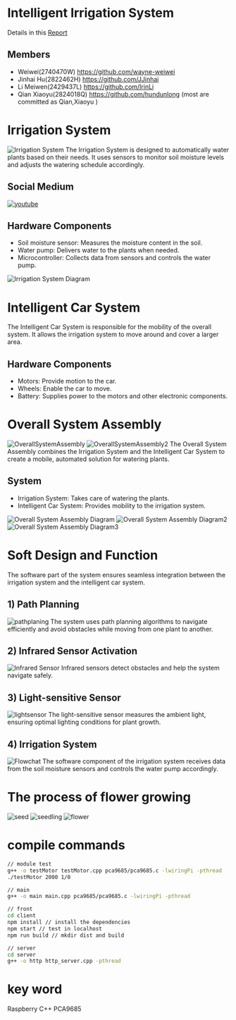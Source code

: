 # Intelligent Irrigation System
Details in this [Report](Technical_Report.pdf) 
## Members
- Weiwei(2740470W) https://github.com/wayne-weiwei
- Jinhai Hu(2822462H) https://github.com/JJinhai
- Li Meiwen(2429437L) https://github.com/IrinLi
- Qian Xiaoyu(2824018Q) https://github.com/hundunlong (most are committed as Qian,Xiaoyu )

# Irrigation System
![Irrigation System](pics/system.jpg)
The Irrigation System is designed to automatically water plants based on their needs. It uses sensors to monitor soil moisture levels and adjusts the watering schedule accordingly.
## Social Medium
[![youtube](pics/youtube.png)](https://youtu.be/ZXm1-mIXwO8)


## Hardware Components

- Soil moisture sensor: Measures the moisture content in the soil.
- Water pump: Delivers water to the plants when needed.
- Microcontroller: Collects data from sensors and controls the water pump.

![Irrigation System Diagram](pics/Soil_sensor.png)

# Intelligent Car System

The Intelligent Car System is responsible for the mobility of the overall system. It allows the irrigation system to move around and cover a larger area.

## Hardware Components

- Motors: Provide motion to the car.
- Wheels: Enable the car to move.
- Battery: Supplies power to the motors and other electronic components.


# Overall System Assembly
![OverallSystemAssembly](pics/Overall_system.png)
![OverallSystemAssembly2](pics/struction.png)
The Overall System Assembly combines the Irrigation System and the Intelligent Car System to create a mobile, automated solution for watering plants.

## System

- Irrigation System: Takes care of watering the plants.
- Intelligent Car System: Provides mobility to the irrigation system.

![Overall System Assembly Diagram](pics/motor.png)
![Overall System Assembly Diagram2](pics/servo.png)
![Overall System Assembly Diagram3](pics/PCA9685.png)

# Soft Design and Function

The software part of the system ensures seamless integration between the irrigation system and the intelligent car system.

## 1) Path Planning
![pathplaning](pics/pathplaning.png)
The system uses path planning algorithms to navigate efficiently and avoid obstacles while moving from one plant to another.

## 2) Infrared Sensor Activation
![Infrared Sensor](pics/Infrared_sensor.png)
Infrared sensors detect obstacles and help the system navigate safely.

## 3) Light-sensitive Sensor
![lightsensor](pics/lightsensor.png)
The light-sensitive sensor measures the ambient light, ensuring optimal lighting conditions for plant growth.

## 4) Irrigation System
![Flowchat](pics/Flowchat.png)
The software component of the irrigation system receives data from the soil moisture sensors and controls the water pump accordingly.

# The process of flower growing
![seed](pics/seed.jpg)
![seedling](pics/seedling.jpg)
![flower](pics/flower.jpg)

# compile commands
```bash
// module test
g++ -o testMotor testMotor.cpp pca9685/pca9685.c -lwiringPi -pthread 
./testMotor 2000 1/0
```
```bash
// main
g++ -o main main.cpp pca9685/pca9685.c -lwiringPi -pthread
```
```bash
// front
cd client
npm install // install the dependencies
npm start // test in localhost
npm run build // mkdir dist and build
```
```bash
// server
cd server
g++ -o http http_server.cpp -pthread
```

# key word
Raspberry C++ PCA9685
